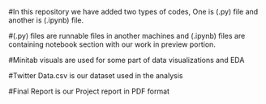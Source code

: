 #In this repository we have added two types of codes, One is (.py) file and another is (.ipynb) file.

#(.py) files are runnable files in another machines and (.ipynb) files are containing notebook section with our work in preview portion.

#Minitab visuals are used for some part of data visualizations and EDA

#Twitter Data.csv is our dataset used in the analysis

#Final Report is our Project report in PDF format
